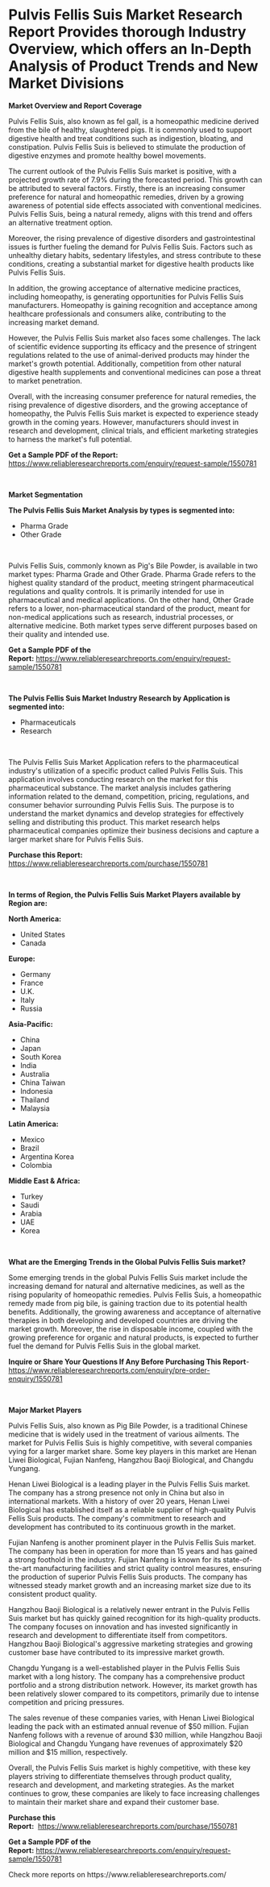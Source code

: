 <p><h1>Pulvis Fellis Suis Market Research Report Provides thorough Industry Overview, which offers an In-Depth Analysis of Product Trends and New Market Divisions</h1></p><p><strong>Market Overview and Report Coverage</strong></p>
<p><p>Pulvis Fellis Suis, also known as fel gall, is a homeopathic medicine derived from the bile of healthy, slaughtered pigs. It is commonly used to support digestive health and treat conditions such as indigestion, bloating, and constipation. Pulvis Fellis Suis is believed to stimulate the production of digestive enzymes and promote healthy bowel movements.</p><p>The current outlook of the Pulvis Fellis Suis market is positive, with a projected growth rate of 7.9% during the forecasted period. This growth can be attributed to several factors. Firstly, there is an increasing consumer preference for natural and homeopathic remedies, driven by a growing awareness of potential side effects associated with conventional medicines. Pulvis Fellis Suis, being a natural remedy, aligns with this trend and offers an alternative treatment option.</p><p>Moreover, the rising prevalence of digestive disorders and gastrointestinal issues is further fueling the demand for Pulvis Fellis Suis. Factors such as unhealthy dietary habits, sedentary lifestyles, and stress contribute to these conditions, creating a substantial market for digestive health products like Pulvis Fellis Suis.</p><p>In addition, the growing acceptance of alternative medicine practices, including homeopathy, is generating opportunities for Pulvis Fellis Suis manufacturers. Homeopathy is gaining recognition and acceptance among healthcare professionals and consumers alike, contributing to the increasing market demand.</p><p>However, the Pulvis Fellis Suis market also faces some challenges. The lack of scientific evidence supporting its efficacy and the presence of stringent regulations related to the use of animal-derived products may hinder the market's growth potential. Additionally, competition from other natural digestive health supplements and conventional medicines can pose a threat to market penetration.</p><p>Overall, with the increasing consumer preference for natural remedies, the rising prevalence of digestive disorders, and the growing acceptance of homeopathy, the Pulvis Fellis Suis market is expected to experience steady growth in the coming years. However, manufacturers should invest in research and development, clinical trials, and efficient marketing strategies to harness the market's full potential.</p></p>
<p><strong>Get a Sample PDF of the Report:</strong> <a href="https://www.reliableresearchreports.com/enquiry/request-sample/1550781">https://www.reliableresearchreports.com/enquiry/request-sample/1550781</a></p>
<p>&nbsp;</p>
<p><strong>Market Segmentation</strong></p>
<p><strong>The Pulvis Fellis Suis Market Analysis by types is segmented into:</strong></p>
<p><ul><li>Pharma Grade</li><li>Other Grade</li></ul></p>
<p>&nbsp;</p>
<p><p>Pulvis Fellis Suis, commonly known as Pig's Bile Powder, is available in two market types: Pharma Grade and Other Grade. Pharma Grade refers to the highest quality standard of the product, meeting stringent pharmaceutical regulations and quality controls. It is primarily intended for use in pharmaceutical and medical applications. On the other hand, Other Grade refers to a lower, non-pharmaceutical standard of the product, meant for non-medical applications such as research, industrial processes, or alternative medicine. Both market types serve different purposes based on their quality and intended use.</p></p>
<p><strong>Get a Sample PDF of the Report:</strong>&nbsp;<a href="https://www.reliableresearchreports.com/enquiry/request-sample/1550781">https://www.reliableresearchreports.com/enquiry/request-sample/1550781</a></p>
<p>&nbsp;</p>
<p><strong>The Pulvis Fellis Suis Market Industry Research by Application is segmented into:</strong></p>
<p><ul><li>Pharmaceuticals</li><li>Research</li></ul></p>
<p>&nbsp;</p>
<p><p>The Pulvis Fellis Suis Market Application refers to the pharmaceutical industry's utilization of a specific product called Pulvis Fellis Suis. This application involves conducting research on the market for this pharmaceutical substance. The market analysis includes gathering information related to the demand, competition, pricing, regulations, and consumer behavior surrounding Pulvis Fellis Suis. The purpose is to understand the market dynamics and develop strategies for effectively selling and distributing this product. This market research helps pharmaceutical companies optimize their business decisions and capture a larger market share for Pulvis Fellis Suis.</p></p>
<p><strong>Purchase this Report:</strong>&nbsp; <a href="https://www.reliableresearchreports.com/purchase/1550781">https://www.reliableresearchreports.com/purchase/1550781</a></p>
<p>&nbsp;</p>
<p><strong>In terms of Region, the Pulvis Fellis Suis Market Players available by Region are:</strong></p>
<p>
    <p> <strong> North America: </strong>
        <ul>
            <li>United States</li>
            <li>Canada</li>
        </ul>
        </p> 
    <p> <strong> Europe: </strong>
        <ul>
            <li>Germany</li>
            <li>France</li>
            <li>U.K.</li>
            <li>Italy</li>
            <li>Russia</li>
        </ul>
        </p> 
    <p> <strong> Asia-Pacific: </strong>
        <ul>
            <li>China</li>
            <li>Japan</li>
            <li>South Korea</li>
            <li>India</li>
            <li>Australia</li>
            <li>China Taiwan</li>
            <li>Indonesia</li>
            <li>Thailand</li>
            <li>Malaysia</li>
        </ul>
        </p> 
    <p> <strong> Latin America: </strong>
        <ul>
            <li>Mexico</li>
            <li>Brazil</li>
            <li>Argentina Korea</li>
            <li>Colombia</li>
        </ul>
        </p> 
    <p> <strong> Middle East & Africa: </strong>
        <ul>
            <li>Turkey</li>
            <li>Saudi</li>
            <li>Arabia</li>
            <li>UAE</li>
            <li>Korea</li>
        </ul>
    </p>
    </p>
<p>&nbsp;</p>
<p><strong>What are the Emerging Trends in the Global Pulvis Fellis Suis market?</strong></p>
<p><p>Some emerging trends in the global Pulvis Fellis Suis market include the increasing demand for natural and alternative medicines, as well as the rising popularity of homeopathic remedies. Pulvis Fellis Suis, a homeopathic remedy made from pig bile, is gaining traction due to its potential health benefits. Additionally, the growing awareness and acceptance of alternative therapies in both developing and developed countries are driving the market growth. Moreover, the rise in disposable income, coupled with the growing preference for organic and natural products, is expected to further fuel the demand for Pulvis Fellis Suis in the global market.</p></p>
<p><strong>Inquire or Share Your Questions If Any Before Purchasing This Report</strong>- <a href="https://www.reliableresearchreports.com/enquiry/pre-order-enquiry/1550781">https://www.reliableresearchreports.com/enquiry/pre-order-enquiry/1550781</a></p>
<p>&nbsp;</p>
<p><strong>Major Market Players</strong></p>
<p><p>Pulvis Fellis Suis, also known as Pig Bile Powder, is a traditional Chinese medicine that is widely used in the treatment of various ailments. The market for Pulvis Fellis Suis is highly competitive, with several companies vying for a larger market share. Some key players in this market are Henan Liwei Biological, Fujian Nanfeng, Hangzhou Baoji Biological, and Changdu Yungang.</p><p>Henan Liwei Biological is a leading player in the Pulvis Fellis Suis market. The company has a strong presence not only in China but also in international markets. With a history of over 20 years, Henan Liwei Biological has established itself as a reliable supplier of high-quality Pulvis Fellis Suis products. The company's commitment to research and development has contributed to its continuous growth in the market.</p><p>Fujian Nanfeng is another prominent player in the Pulvis Fellis Suis market. The company has been in operation for more than 15 years and has gained a strong foothold in the industry. Fujian Nanfeng is known for its state-of-the-art manufacturing facilities and strict quality control measures, ensuring the production of superior Pulvis Fellis Suis products. The company has witnessed steady market growth and an increasing market size due to its consistent product quality.</p><p>Hangzhou Baoji Biological is a relatively newer entrant in the Pulvis Fellis Suis market but has quickly gained recognition for its high-quality products. The company focuses on innovation and has invested significantly in research and development to differentiate itself from competitors. Hangzhou Baoji Biological's aggressive marketing strategies and growing customer base have contributed to its impressive market growth.</p><p>Changdu Yungang is a well-established player in the Pulvis Fellis Suis market with a long history. The company has a comprehensive product portfolio and a strong distribution network. However, its market growth has been relatively slower compared to its competitors, primarily due to intense competition and pricing pressures.</p><p>The sales revenue of these companies varies, with Henan Liwei Biological leading the pack with an estimated annual revenue of $50 million. Fujian Nanfeng follows with a revenue of around $30 million, while Hangzhou Baoji Biological and Changdu Yungang have revenues of approximately $20 million and $15 million, respectively.</p><p>Overall, the Pulvis Fellis Suis market is highly competitive, with these key players striving to differentiate themselves through product quality, research and development, and marketing strategies. As the market continues to grow, these companies are likely to face increasing challenges to maintain their market share and expand their customer base.</p></p>
<p><strong>Purchase this Report:</strong>&nbsp;&nbsp;<a href="https://www.reliableresearchreports.com/purchase/1550781">https://www.reliableresearchreports.com/purchase/1550781</a></p>
<p></p>
<p><strong>Get a Sample PDF of the Report:</strong>&nbsp;<a href="https://www.reliableresearchreports.com/enquiry/request-sample/1550781">https://www.reliableresearchreports.com/enquiry/request-sample/1550781</a></p>
<p>Check more reports on https://www.reliableresearchreports.com/</p>